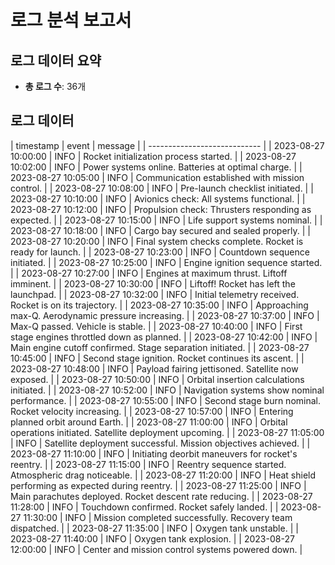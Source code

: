 # 로그 분석 보고서
## 로그 데이터 요약
- **총 로그 수**: 36개
## 로그 데이터
| timestamp | event | message |
| ---------------------------- |
| 2023-08-27 10:00:00 | INFO | Rocket initialization process started. |
| 2023-08-27 10:02:00 | INFO | Power systems online. Batteries at optimal charge. |
| 2023-08-27 10:05:00 | INFO | Communication established with mission control. |
| 2023-08-27 10:08:00 | INFO | Pre-launch checklist initiated. |
| 2023-08-27 10:10:00 | INFO | Avionics check: All systems functional. |
| 2023-08-27 10:12:00 | INFO | Propulsion check: Thrusters responding as expected. |
| 2023-08-27 10:15:00 | INFO | Life support systems nominal. |
| 2023-08-27 10:18:00 | INFO | Cargo bay secured and sealed properly. |
| 2023-08-27 10:20:00 | INFO | Final system checks complete. Rocket is ready for launch. |
| 2023-08-27 10:23:00 | INFO | Countdown sequence initiated. |
| 2023-08-27 10:25:00 | INFO | Engine ignition sequence started. |
| 2023-08-27 10:27:00 | INFO | Engines at maximum thrust. Liftoff imminent. |
| 2023-08-27 10:30:00 | INFO | Liftoff! Rocket has left the launchpad. |
| 2023-08-27 10:32:00 | INFO | Initial telemetry received. Rocket is on its trajectory. |
| 2023-08-27 10:35:00 | INFO | Approaching max-Q. Aerodynamic pressure increasing. |
| 2023-08-27 10:37:00 | INFO | Max-Q passed. Vehicle is stable. |
| 2023-08-27 10:40:00 | INFO | First stage engines throttled down as planned. |
| 2023-08-27 10:42:00 | INFO | Main engine cutoff confirmed. Stage separation initiated. |
| 2023-08-27 10:45:00 | INFO | Second stage ignition. Rocket continues its ascent. |
| 2023-08-27 10:48:00 | INFO | Payload fairing jettisoned. Satellite now exposed. |
| 2023-08-27 10:50:00 | INFO | Orbital insertion calculations initiated. |
| 2023-08-27 10:52:00 | INFO | Navigation systems show nominal performance. |
| 2023-08-27 10:55:00 | INFO | Second stage burn nominal. Rocket velocity increasing. |
| 2023-08-27 10:57:00 | INFO | Entering planned orbit around Earth. |
| 2023-08-27 11:00:00 | INFO | Orbital operations initiated. Satellite deployment upcoming. |
| 2023-08-27 11:05:00 | INFO | Satellite deployment successful. Mission objectives achieved. |
| 2023-08-27 11:10:00 | INFO | Initiating deorbit maneuvers for rocket's reentry. |
| 2023-08-27 11:15:00 | INFO | Reentry sequence started. Atmospheric drag noticeable. |
| 2023-08-27 11:20:00 | INFO | Heat shield performing as expected during reentry. |
| 2023-08-27 11:25:00 | INFO | Main parachutes deployed. Rocket descent rate reducing. |
| 2023-08-27 11:28:00 | INFO | Touchdown confirmed. Rocket safely landed. |
| 2023-08-27 11:30:00 | INFO | Mission completed successfully. Recovery team dispatched. |
| 2023-08-27 11:35:00 | INFO | Oxygen tank unstable. |
| 2023-08-27 11:40:00 | INFO | Oxygen tank explosion. |
| 2023-08-27 12:00:00 | INFO | Center and mission control systems powered down. |

